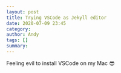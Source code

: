 ```yaml
---
layout: post
title: Trying VSCode as Jekyll editor
date: 2020-07-09 23:45
category: 
author: Andy
tags: []
summary: 
---
```


Feeling evil to install VSCode on my Mac 😎